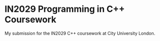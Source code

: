 # IN2029 Programming in C++ Coursework
My submission for the IN2029 C++ coursework at City University London.
